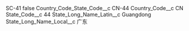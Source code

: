 <?xml version="1.0" encoding="UTF-8"?>
<CustomMetadata xmlns="http://soap.sforce.com/2006/04/metadata" xmlns:xsi="http://www.w3.org/2001/XMLSchema-instance" xmlns:xsd="http://www.w3.org/2001/XMLSchema">
    <label>SC-41</label>
    <protected>false</protected>
    <values>
        <field>Country_Code_State_Code__c</field>
        <value xsi:type="xsd:string">CN-44</value>
    </values>
    <values>
        <field>Country_Code__c</field>
        <value xsi:type="xsd:string">CN</value>
    </values>
    <values>
        <field>State_Code__c</field>
        <value xsi:type="xsd:string">44</value>
    </values>
    <values>
        <field>State_Long_Name_Latin__c</field>
        <value xsi:type="xsd:string">Guangdong</value>
    </values>
    <values>
        <field>State_Long_Name_Local__c</field>
        <value xsi:type="xsd:string">广东</value>
    </values>
</CustomMetadata>
